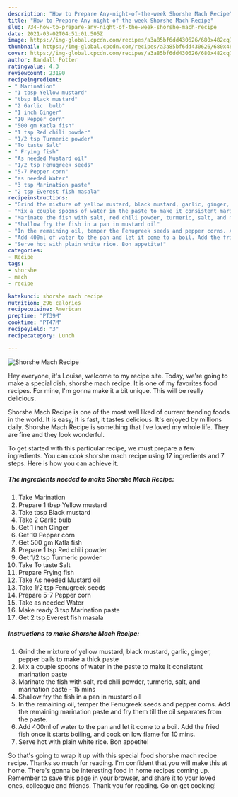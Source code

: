 ```yaml
---
description: "How to Prepare Any-night-of-the-week Shorshe Mach Recipe"
title: "How to Prepare Any-night-of-the-week Shorshe Mach Recipe"
slug: 734-how-to-prepare-any-night-of-the-week-shorshe-mach-recipe
date: 2021-03-02T04:51:01.505Z
image: https://img-global.cpcdn.com/recipes/a3a85bf6dd430626/680x482cq70/shorshe-mach-recipe-recipe-main-photo.jpg
thumbnail: https://img-global.cpcdn.com/recipes/a3a85bf6dd430626/680x482cq70/shorshe-mach-recipe-recipe-main-photo.jpg
cover: https://img-global.cpcdn.com/recipes/a3a85bf6dd430626/680x482cq70/shorshe-mach-recipe-recipe-main-photo.jpg
author: Randall Potter
ratingvalue: 4.3
reviewcount: 23190
recipeingredient:
- " Marination"
- "1 tbsp Yellow mustard"
- "tbsp Black mustard"
- "2 Garlic  bulb"
- "1 inch Ginger"
- "10 Pepper corn"
- "500 gm Katla fish"
- "1 tsp Red chili powder"
- "1/2 tsp Turmeric powder"
- "To taste Salt"
- " Frying fish"
- "As needed Mustard oil"
- "1/2 tsp Fenugreek seeds"
- "5-7 Pepper corn"
- "as needed Water"
- "3 tsp Marination paste"
- "2 tsp Everest fish masala"
recipeinstructions:
- "Grind the mixture of yellow mustard, black mustard, garlic, ginger, pepper balls to make a thick paste"
- "Mix a couple spoons of water in the paste to make it consistent marination paste"
- "Marinate the fish with salt, red chili powder, turmeric, salt, and marination paste - 15 mins"
- "Shallow fry the fish in a pan in mustard oil"
- "In the remaining oil, temper the Fenugreek seeds and pepper corns. Add the remaining marination paste and fry them till the oil separates from the paste."
- "Add 400ml of water to the pan and let it come to a boil. Add the fried fish once it starts boiling, and cook on low flame for 10 mins."
- "Serve hot with plain white rice. Bon appetite!"
categories:
- Recipe
tags:
- shorshe
- mach
- recipe

katakunci: shorshe mach recipe 
nutrition: 296 calories
recipecuisine: American
preptime: "PT39M"
cooktime: "PT47M"
recipeyield: "3"
recipecategory: Lunch

---
```



![Shorshe Mach Recipe](https://img-global.cpcdn.com/recipes/a3a85bf6dd430626/680x482cq70/shorshe-mach-recipe-recipe-main-photo.jpg)

Hey everyone, it's Louise, welcome to my recipe site. Today, we're going to make a special dish, shorshe mach recipe. It is one of my favorites food recipes. For mine, I'm gonna make it a bit unique. This will be really delicious.

Shorshe Mach Recipe is one of the most well liked of current trending foods in the world. It is easy, it is fast, it tastes delicious. It's enjoyed by millions daily. Shorshe Mach Recipe is something that I've loved my whole life. They are fine and they look wonderful.




To get started with this particular recipe, we must prepare a few ingredients. You can cook shorshe mach recipe using 17 ingredients and 7 steps. Here is how you can achieve it.

<!--inarticleads1-->

##### The ingredients needed to make Shorshe Mach Recipe:

1. Take  Marination
1. Prepare 1 tbsp Yellow mustard
1. Take tbsp Black mustard
1. Take 2 Garlic  bulb
1. Get 1 inch Ginger
1. Get 10 Pepper corn
1. Get 500 gm Katla fish
1. Prepare 1 tsp Red chili powder
1. Get 1/2 tsp Turmeric powder
1. Take To taste Salt
1. Prepare  Frying fish
1. Take As needed Mustard oil
1. Take 1/2 tsp Fenugreek seeds
1. Prepare 5-7 Pepper corn
1. Take as needed Water
1. Make ready 3 tsp Marination paste
1. Get 2 tsp Everest fish masala




<!--inarticleads2-->

##### Instructions to make Shorshe Mach Recipe:

1. Grind the mixture of yellow mustard, black mustard, garlic, ginger, pepper balls to make a thick paste
1. Mix a couple spoons of water in the paste to make it consistent marination paste
1. Marinate the fish with salt, red chili powder, turmeric, salt, and marination paste - 15 mins
1. Shallow fry the fish in a pan in mustard oil
1. In the remaining oil, temper the Fenugreek seeds and pepper corns. Add the remaining marination paste and fry them till the oil separates from the paste.
1. Add 400ml of water to the pan and let it come to a boil. Add the fried fish once it starts boiling, and cook on low flame for 10 mins.
1. Serve hot with plain white rice. Bon appetite!




So that's going to wrap it up with this special food shorshe mach recipe recipe. Thanks so much for reading. I'm confident that you will make this at home. There's gonna be interesting food in home recipes coming up. Remember to save this page in your browser, and share it to your loved ones, colleague and friends. Thank you for reading. Go on get cooking!
